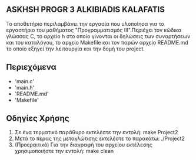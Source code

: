 ## ASKHSH PROGR 3 ALKIBIADIS KALAFATIS

Το αποθετήριο περιλαμβάνει την εργασία που υλοποίησα για το εργαστήριο του  μαθήματος "Προγραμματισμός ΙΙΙ".Περιέχει τον κώδικα γλώσσας C, το αρχείο h στο οποίο γίνονται οι δηλώσεις των συναρτήσεων και του καταλόγου, το αρχείο Makefile και τον παρών αρχείο README.md το οποίο εξηγεί την λειτουργία και την δομή του project.

## Περιεχόμενα 

- 'main.c'
- 'main.h'
- 'README.md'
- 'Makefile'

## Οδηγίες Χρήσης

1. Σε ένα τερματικό παράθυρο εκτελέστε την εντολή:
    make Project2
2. Μετά το πέρας της μεταγλώτισης εκτελέστε το παρακάτω:
    ./Project2
3. (Προεραιτικό) Για την διαγραφή του αρχείου εκτέλεσης χρησιμοποιήστε την εντολή:
    make clean
     